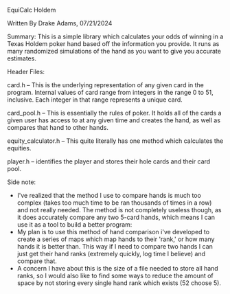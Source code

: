 EquiCalc Holdem

Written By Drake Adams, 07/21/2024


Summary: This is a simple library which calculates your odds of winning in a Texas Holdem poker hand based off the information you provide. It runs as many randomized simulations of the hand as you want to give you accurate estimates.


Header Files:
  
  card.h – This is the underlying representation of any given card in the program. Internal values of card range from integers in the range 0 to 51, inclusive. Each integer in that range represents a unique card.
 
  card_pool.h – This is essentially the rules of poker. It holds all of the cards a given user has access to at any given time and creates the hand, as well as compares that hand to other hands.
 
  equity_calculator.h – This quite literally has one method which calculates the equities.
 
  player.h – identifies the player and stores their hole cards and their card pool.

  Side note:
   - I've realized that the method I use to compare hands is much too complex (takes too much time to be ran thousands of times in a row) and not really needed. The method is not completely useless though, as it does accurately compare any two 5-card hands, which means I can use it as a tool to build a better program:
   - My plan is to use this method of hand comparison i've developed to create a series of maps which map hands to their 'rank,' or how many hands it is better than. This way if I need to compare two hands I can just get their hand ranks (extremely quickly, log time I believe) and compare that.
   - A concern I have about this is the size of a file needed to store all hand ranks, so I would also like to find some ways to reduce the amount of space by not storing every single hand rank which exists (52 choose 5).
